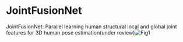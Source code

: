 # JointFusionNet
JointFusionNet: Parallel learning human structural local and global joint features for 3D human pose estimation(under review)![Fig1](https://user-images.githubusercontent.com/104551513/165714876-3a051d7d-da35-4b6e-bc2c-8f88f05e554e.png)
